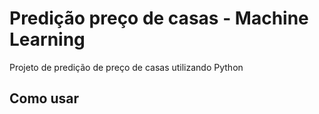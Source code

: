 # Predição preço de casas - Machine Learning
Projeto de predição de preço de casas utilizando Python

## Como usar
